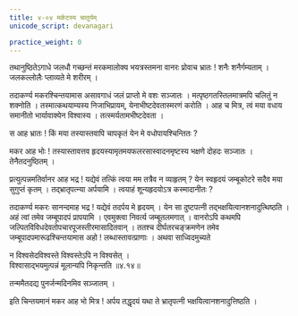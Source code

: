 ```yaml
---
title: ४-०४ मर्कटस्य चातुर्यम्
unicode_script: devanagari

practice_weight: 0
---
```

तथानुष्ठितेऽगाधे जलधौ गच्छन्तं मरकमालोक्य भयत्रस्तमना वानरः प्रोवाच भ्रातः ! शनैः शनैर्गम्यताम् । जलकल्लोलैः प्लाव्यते मे शरीरम् ।  

तदाकर्ण्य मकरश्चिन्तयामास असावगाधं जलं प्राप्तो मे वशः सञ्जातः । मत्पृष्ठगतस्तिलमात्रमपि चलितुं न शक्नोति । तस्मात्कथयाम्यस्य निजाभिप्रायम्, येनाभीष्टदेवतास्मरणं करोति । आह च मित्र, त्वं मया वधाय समानीतो भार्यावाक्येन विश्वास्य । तत्स्मर्यतामभीष्टदेवता ।  

स आह भ्रातः ! किं मया तस्यास्तवापि चापकृतं येन मे वधोपायश्चिन्तितः ?

मकर आह भोः ! तस्यास्तावत्तव हृदयस्यामृतमयफलरसास्वादनमृष्टस्य भक्षणे दोहदः सञ्जातः । तेनैतदनुष्ठितम् ।  

प्रत्युत्पन्नमतिर्वानर आह भद्र ! यद्येवं तत्किं त्वया मम तत्रैव न व्याहृतम् ? येन स्वहृदयं जम्बूकोटरे सदैव मया सुगुप्तं कृतम् । तद्भ्रातृपत्न्या अर्पयामि । त्वयाहं शून्यहृदयोऽत्र कस्मादानीतः ?

तदाकर्ण्य मकरः सानन्दमाह भद्र ! यद्येवं तदर्पय मे हृदयम् । येन सा दुष्टपत्नी तद्भक्षयित्वानशनादुत्थिष्ठति । अहं त्वां तमेव जम्बूपादपं प्रापयामि । एवमुक्त्वा निवर्त्य जम्बूतलमगात् । वानरोऽपि कथमपि जल्पितविविधदेवतोपचारपूजस्तीरमासादितवान् । ततश्च दीर्घतरचङ्क्रमणेन तमेव जम्बूपादपमारूढश्चिन्तयामास अहो ! लब्धास्तावत्प्राणाः । अथवा साध्विदमुच्यते

न विश्वसेदविश्वस्ते विश्वस्तेऽपि न विश्वसेत् ।  
विश्वासाद्भयमुत्पन्नं मूलान्यपि निकृन्तति ॥४.१४॥

तन्ममैतदद्य पुनर्जन्मदिनमिव सञ्जातम् ।  

इति चिन्तयमानं मकर आह भो मित्र ! अर्पय तद्धृदयं यथा ते भ्रातृपत्नी भक्षयित्वानशनादुत्तिष्ठति ।  
